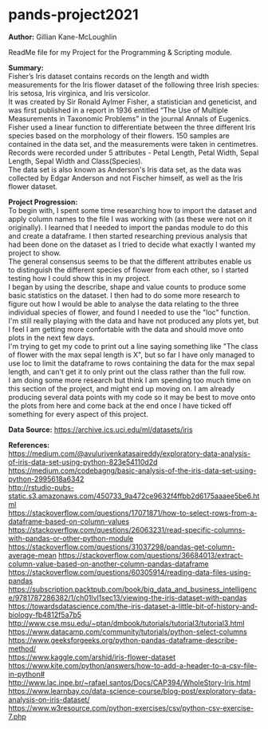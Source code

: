 # pands-project2021
**Author:** Gillian Kane-McLoughlin

ReadMe file for my Project for the Programming & Scripting module.

**Summary:**  
Fisher’s Iris dataset contains records on the length and width measurements for the Iris flower dataset of the following three Irish species: Iris setosa, Iris virginica, and Iris versicolor.  
It was created by Sir Ronald Aylmer Fisher, a statistician and geneticist, and was first published in a report in 1936 entitled “The Use of Multiple Measurements in Taxonomic Problems” in the journal Annals of Eugenics.  
Fisher used a linear function to differentiate between the three different Iris species based on the morphology of their flowers. 150 samples are contained in the data set, and the measurements were taken in centimetres.  
Records were recorded under 5 attributes - Petal Length, Petal Width, Sepal Length, Sepal Width and Class(Species).  
The data set is also known as Anderson's Iris data set, as the data was collected by Edgar Anderson and not Fischer himself, as well as the Iris flower dataset.  


**Project Progression:**  
To begin with, I spent some time researching how to import the dataset and apply column names to the file I was working with (as these were not on it originally). I learned that I needed to import the pandas module to do this and create a dataframe. I then started researching previous analysis that had been done on the dataset as I tried to decide what exactly I wanted my project to show.  
The general consensus seems to be that the different attributes enable us to distinguish the different species of flower from each other, so I started testing how I could show this in my project.  
I began by using the describe, shape and value counts to produce some basic statistics on the dataset. I then had to do some more research to figure out how I would be able to analyse the data relating to the three individual species of flower, and found I needed to use the "loc" function.  
I'm still really playing with the data and have not produced any plots yet, but I feel I am getting more confortable with the data and should move onto plots in the next few days.  
I'm trying to get my code to print out a line saying something like "The class of flower with the max sepal length is X", but so far I have only managed to use loc to limit the dataframe to rows containing the data for the max sepal length, and can't get it to only print out the class rather than the full row.  
I am doing some more research but think I am spending too much time on this section of the project, and might end up moving on. I am already producing several data points with my code so it may be best to move onto the plots from here and come back at the end once I have ticked off something for every aspect of this project.  

**Data Source:**  https://archive.ics.uci.edu/ml/datasets/iris 

**References:**  
https://medium.com/@avulurivenkatasaireddy/exploratory-data-analysis-of-iris-data-set-using-python-823e54110d2d  
https://medium.com/codebagng/basic-analysis-of-the-iris-data-set-using-python-2995618a6342  
http://rstudio-pubs-static.s3.amazonaws.com/450733_9a472ce9632f4ffbb2d6175aaaee5be6.html  
https://stackoverflow.com/questions/17071871/how-to-select-rows-from-a-dataframe-based-on-column-values  
https://stackoverflow.com/questions/26063231/read-specific-columns-with-pandas-or-other-python-module  
https://stackoverflow.com/questions/31037298/pandas-get-column-average-mean
https://stackoverflow.com/questions/36684013/extract-column-value-based-on-another-column-pandas-dataframe  
https://stackoverflow.com/questions/60305914/reading-data-files-using-pandas  
https://subscription.packtpub.com/book/big_data_and_business_intelligence/9781787286382/1/ch01lvl1sec13/viewing-the-iris-dataset-with-pandas  
https://towardsdatascience.com/the-iris-dataset-a-little-bit-of-history-and-biology-fb4812f5a7b5  
http://www.cse.msu.edu/~ptan/dmbook/tutorials/tutorial3/tutorial3.html  
https://www.datacamp.com/community/tutorials/python-select-columns  
https://www.geeksforgeeks.org/python-pandas-dataframe-describe-method/  
https://www.kaggle.com/arshid/iris-flower-dataset  
https://www.kite.com/python/answers/how-to-add-a-header-to-a-csv-file-in-python# 
http://www.lac.inpe.br/~rafael.santos/Docs/CAP394/WholeStory-Iris.html  
https://www.learnbay.co/data-science-course/blog-post/exploratory-data-analysis-on-iris-dataset/   
https://www.w3resource.com/python-exercises/csv/python-csv-exercise-7.php  







